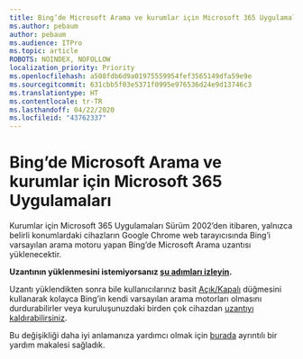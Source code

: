 ```yaml
---
title: Bing’de Microsoft Arama ve kurumlar için Microsoft 365 Uygulamaları
ms.author: pebaum
author: pebaum
ms.audience: ITPro
ms.topic: article
ROBOTS: NOINDEX, NOFOLLOW
localization_priority: Priority
ms.openlocfilehash: a508fdb6d9a01975559954fef3565149dfa59e9e
ms.sourcegitcommit: 631cbb5f03e5371f0995e976536d24e9d13746c3
ms.translationtype: HT
ms.contentlocale: tr-TR
ms.lasthandoff: 04/22/2020
ms.locfileid: "43762337"
---
```

# <a name="microsoft-search-in-bing-and-microsoft-365-apps-for-enterprise"></a>Bing’de Microsoft Arama ve kurumlar için Microsoft 365 Uygulamaları

Kurumlar için Microsoft 365 Uygulamaları Sürüm 2002’den itibaren, yalnızca belirli konumlardaki cihazların Google Chrome web tarayıcısında Bing’i varsayılan arama motoru yapan Bing’de Microsoft Arama uzantısı yüklenecektir.

**Uzantının yüklenmesini istemiyorsanız [şu adımları izleyin](https://docs.microsoft.com/deployoffice/microsoft-search-bing#how-to-exclude-the-extension-for-microsoft-search-in-bing-from-being-installed).**

Uzantı yüklendikten sonra bile kullanıcılarınız basit [Açık/Kapalı](https://docs.microsoft.com/deployoffice/microsoft-search-bing#change-whether-bing-is-the-default-search-engine-for-google-chrome) düğmesini kullanarak kolayca Bing’in kendi varsayılan arama motorları olmasını durdurabilirler veya kuruluşunuzdaki birden çok cihazdan [uzantıyı kaldırabilirsiniz](https://docs.microsoft.com/deployoffice/microsoft-search-bing#how-to-remove-the-extension-after-its-been-installed).

Bu değişikliği daha iyi anlamanıza yardımcı olmak için [burada](https://docs.microsoft.com/deployoffice/microsoft-search-bing) ayrıntılı bir yardım makalesi sağladık.
